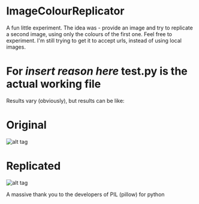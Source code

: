 # ImageColourReplicator
A fun little experiment. The idea was - provide an image and try to replicate a second image, using only the colours of the first one. Feel free to experiment. I'm still trying to get it to accept urls, instead of using local images. 

# For *insert reason here* test.py is the actual working file 

Results vary (obviously), but results can be like: 
# Original
![alt tag](https://wallpaper.wiki/wp-content/uploads/2017/05/wallpaper.wiki-Pokemon-Phone-Eevee-Photos-PIC-WPE004226.jpg "Original")
# Replicated
![alt tag](https://i.imgur.com/jKnaKRY.png "Replicated")

A massive thank you to the developers of PIL (pillow) for python
